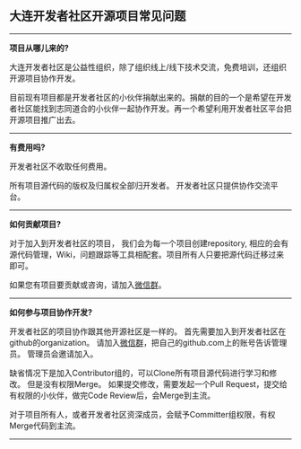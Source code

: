 ## 大连开发者社区开源项目常见问题

---
**项目从哪儿来的?**

大连开发者社区是公益性组织，除了组织线上/线下技术交流，免费培训，还组织开源项目协作开发。

目前现有项目都是开发者社区的小伙伴捐献出来的。捐献的目的一个是希望在开发者社区能找到志同道合的小伙伴一起协作开发。再一个希望利用开发者社区平台把开源项目推广出去。

---

**有费用吗?**

开发者社区不收取任何费用。

所有项目源代码的版权及归属权全部归开发者。  开发者社区只提供协作交流平台。

---

**如何贡献项目?**

对于加入到开发者社区的项目， 我们会为每一个项目创建repository, 相应的会有源代码管理，Wiki，问题跟踪等工具相配套。项目所有人只要把源代码迁移过来即可。

如果您有项目要贡献或咨询，请加入[微信群](https://github.com/itdl/lib/blob/master/doc/wechat_intro.md)。

---

**如何参与项目协作开发?**

开发者社区的项目协作跟其他开源社区是一样的。 首先需要加入到开发者社区在github的organization。
请加入[微信群](https://github.com/itdl/lib/blob/master/doc/wechat_intro.md)，把自己的github.com上的账号告诉管理员。 管理员会邀请加入。

缺省情况下是加入Contributor组的，可以Clone所有项目源代码进行学习和修改。  但是没有权限Merge。  如果提交修改，需要发起一个Pull Request，提交给有权限的小伙伴，做完Code Review后，会Merge到主流。

对于项目所有人，或者开发者社区资深成员，会赋予Committer组权限，有权Merge代码到主流。

---
